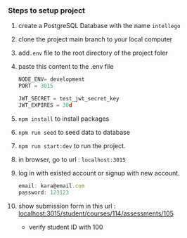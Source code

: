 ### Steps to setup project

1. create a PostgreSQL Database with the name `intellego`
2. clone the project main branch to your local computer
3. add`.env` file to the root directory of the project foler
4. paste this content to the .env file

   ```jsx
   NODE_ENV= development
   PORT = 3015

   JWT_SECRET = test_jwt_secret_key
   JWT_EXPIRES = 30d
   ```

5. `npm install` to install packages
6. `npm run seed` to seed data to database
7. `npm run start:dev` to run the project.
8. in browser, go to url : `localhost:3015`
9. log in with existed account or signup with new account.
   ```jsx
   email: kara@email.com
   password: 123123
   ```
10. show submission form in this url : [localhost:3015/student/courses/114/assessments/105](http://localhost:3015/student/courses/114/assessments/105)
    - verify student ID with 100
